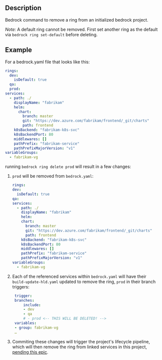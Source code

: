 ## Description

Bedrock command to remove a ring from an initialized bedrock project.

_Note:_ A default ring cannot be removed. First set another ring as the default
via `bedrock ring set-default` before deleting.

## Example

For a bedrock.yaml file that looks like this:

```yaml
rings:
  dev:
    isDefault: true
  qa:
  prod:
services:
  - path: ./
    displayName: "fabrikam"
    helm:
      chart:
        branch: master
        git: "https://dev.azure.com/fabrikam/frontend/_git/charts"
        path: frontend
    k8sBackend: "fabrikam-k8s-svc"
    k8sBackendPort: 80
    middlewares: []
    pathPrefix: "fabrikam-service"
    pathPrefixMajorVersion: "v1"
variableGroups:
  - fabrikam-vg
```

running `bedrock ring delete prod` will result in a few changes:

1. `prod` will be removed from `bedrock.yaml`:
   ```yaml
   rings:
   dev:
     isDefault: true
   qa:
   services:
     - path: ./
       displayName: "fabrikam"
       helm:
       chart:
         branch: master
         git: "https://dev.azure.com/fabrikam/frontend/_git/charts"
         path: frontend
       k8sBackend: "fabrikam-k8s-svc"
       k8sBackendPort: 80
       middlewares: []
       pathPrefix: "fabrikam-service"
       pathPrefixMajorVersion: "v1"
   variableGroups:
     - fabrikam-vg
   ```
2. Each of the referenced services within `bedrock.yaml` will have their
   `build-update-hld.yaml` updated to remove the ring, `prod` in their branch
   triggers:

   ```yaml
    trigger:
    branches:
        include:
        - dev
        - qa
        # - prod <-- THIS WILL BE DELETED! -->
    variables:
    - group: fabrikam-vg
    …
   ```

3. Commiting these changes will trigger the project's lifecycle pipeline, which
   will then remove the ring from linked services in this project,
   [pending this epic](https://github.com/microsoft/bedrock/issues/858).
